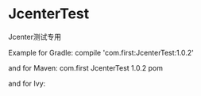 # JcenterTest
Jcenter测试专用

Example for Gradle:
compile 'com.first:JcenterTest:1.0.2'

and for Maven:
<dependency>
  <groupId>com.first</groupId>
  <artifactId>JcenterTest</artifactId>
  <version>1.0.2</version>
  <type>pom</type>
</dependency>

and for Ivy:
<dependency org='com.first' name='JcenterTest' rev='1.0.2'>
  <artifact name='JcenterTest' ext='pom' ></artifact>
</dependency>
